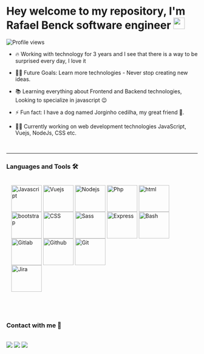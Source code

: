 <head>
<link rel="stylesheet" href="https://cdn.jsdelivr.net/gh/devicons/devicon@v2.15.1/devicon.min.css">
</head>

<body>
<h1 align="left">Hey welcome to my repository, I'm Rafael Benck software engineer <img src="https://raw.githubusercontent.com/kaueMarques/kaueMarques/master/hi.gif" height="30px"></h1>
<p align="left"> <img src="https://komarev.com/ghpvc/?username=rafaelbenck&color='white'" alt="Profile views" /> </p>

- 🔥 Working with technology for 3 years and I see that there is a way to be surprised every day, I love it

- 💪🏼 Future Goals: Learn more technologies - Never stop creating new ideas.

- 📚 Learning everything about Frontend and Backend technologies, Looking to specialize in javascript 😉

- ⚡ Fun fact: I have a dog named Jorginho cedilha, my great friend 🐶.

- 👨‍💻 Currently working on web development technologies JavaScript, Vuejs, NodeJs, CSS etc.

<br>

---

### Languages and Tools 🛠

<div style="display: inline_block; margin:13px;"><br>

<img align="center" alt="Javascript" height="70" width="80" src="https://cdn.jsdelivr.net/gh/devicons/devicon/icons/javascript/javascript-original.svg">
<img align="center" alt="Vuejs" height="70" width="80" src="https://cdn.jsdelivr.net/gh/devicons/devicon/icons/vuejs/vuejs-original-wordmark.svg">
<img align="center" alt="Nodejs" height="70" width="80" src="https://cdn.jsdelivr.net/gh/devicons/devicon/icons/nodejs/nodejs-plain-wordmark.svg">
<img align="center" alt="Php" height="70" width="80" src="https://cdn.jsdelivr.net/gh/devicons/devicon/icons/php/php-plain.svg">        
<img align="center" alt="html" height="70" width="80" src="https://cdn.jsdelivr.net/gh/devicons/devicon/icons/html5/html5-plain-wordmark.svg">
<img align="center" alt="bootstrap" height="70" width="80" src="https://cdn.jsdelivr.net/gh/devicons/devicon/icons/bootstrap/bootstrap-plain-wordmark.svg">
<img align="center" alt="CSS" height="70" width="80" src="https://cdn.jsdelivr.net/gh/devicons/devicon/icons/css3/css3-plain-wordmark.svg">
<img align="center" alt="Sass" height="70" width="80" src="https://cdn.jsdelivr.net/gh/devicons/devicon/icons/sass/sass-original.svg">
<img align="center" alt="Express" height="70" width="80" src="https://cdn.jsdelivr.net/gh/devicons/devicon/icons/express/express-original-wordmark.svg">
<img align="center" alt="Bash" height="70" width="80" src="https://cdn.jsdelivr.net/gh/devicons/devicon/icons/bash/bash-original.svg">
<img align="center" alt="Gitlab" height="70" width="80" src="https://cdn.jsdelivr.net/gh/devicons/devicon/icons/gitlab/gitlab-original.svg">
<img align="center" alt="Github" height="70" width="80" src="https://cdn.jsdelivr.net/gh/devicons/devicon/icons/github/github-original.svg">
<img align="center" alt="Git" height="70" width="80" src="https://cdn.jsdelivr.net/gh/devicons/devicon/icons/git/git-original.svg">
<div>
<img align="center" alt="Jira" height="70" width="80" src="https://cdn.jsdelivr.net/gh/devicons/devicon/icons/jira/jira-original-wordmark.svg">
</div>
</div>

## <br/>

### Contact with me 📝

<br>
<div> 
  <!-- <a href="" target="_blank"><img src="https://img.shields.io/badge/YouTube-FF0000?style=for-the-badge&logo=youtube&logoColor=white" target="_blank"></a> -->
  <a href="https://instagram.com/benckrafael" target="_blank"><img src="https://img.shields.io/badge/-Instagram-%23E4405F?style=for-the-badge&logo=instagram&logoColor=white" target="_blank"></a>
  <a href = "mailto:rafaelbenckc@gmail.com"><img src="https://img.shields.io/badge/-Gmail-%23333?style=for-the-badge&logo=gmail&logoColor=white" target="_blank"></a>
  <a href="https://www.linkedin.com/in/rafaelbenck" target="_blank"><img src="https://img.shields.io/badge/-LinkedIn-%230077B5?style=for-the-badge&logo=linkedin&logoColor=white" target="_blank"></a> 
  
</div>

<br />

</body>

